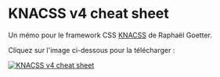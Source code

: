 # KNACSS v4 cheat sheet

Un mémo pour le framework CSS [KNACSS](http://knacss.com/) de Raphaël Goetter.

Cliquez sur l'image ci-dessous pour la télécharger :

[![KNACSS v4 cheat sheet](http://effeiloweb.fr/knacss/knacss-v4-cheatsheet.jpg)](http://knacss.com/KNACSS-cheatsheet.pdf)

